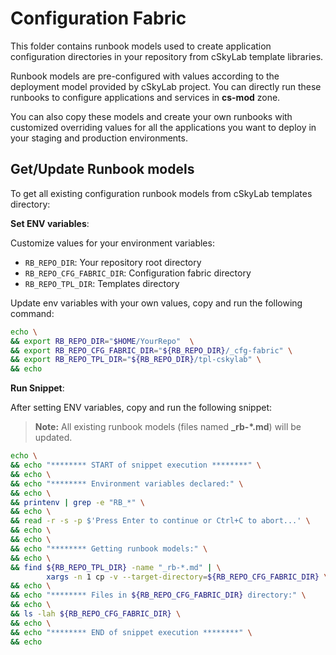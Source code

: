 # Configuration Fabric

This folder contains runbook models used to create application configuration directories in your repository from cSkyLab template libraries.

Runbook models are pre-configured with values according to the deployment model provided by cSkyLab project. You can directly run these runbooks to configure applications and services in **cs-mod** zone.

You can also copy these models and create your own runbooks with customized overriding values for all the applications you want to deploy in your staging and production environments.

## Get/Update Runbook models

To get all existing configuration runbook models from cSkyLab templates directory:

**Set ENV variables**:

Customize values for your environment variables:

- `RB_REPO_DIR`: Your repository root directory
- `RB_REPO_CFG_FABRIC_DIR`: Configuration fabric directory
- `RB_REPO_TPL_DIR`: Templates directory

Update env variables with your own values, copy and run the following command:

```bash
echo \
&& export RB_REPO_DIR="$HOME/YourRepo"  \
&& export RB_REPO_CFG_FABRIC_DIR="${RB_REPO_DIR}/_cfg-fabric" \
&& export RB_REPO_TPL_DIR="${RB_REPO_DIR}/tpl-cskylab" \
&& echo
```

**Run Snippet**:

After setting ENV variables, copy and run the following snippet:

>**Note:** All existing runbook models (files named **_rb-*.md**) will be updated.

```bash
echo \
&& echo "******** START of snippet execution ********" \
&& echo \
&& echo "******** Environment variables declared:" \
&& echo \
&& printenv | grep -e "RB_*" \
&& echo \
&& read -r -s -p $'Press Enter to continue or Ctrl+C to abort...' \
&& echo \
&& echo \
&& echo "******** Getting runbook models:" \
&& echo \
&& find ${RB_REPO_TPL_DIR} -name "_rb-*.md" | \
        xargs -n 1 cp -v --target-directory=${RB_REPO_CFG_FABRIC_DIR} \
&& echo \
&& echo "******** Files in ${RB_REPO_CFG_FABRIC_DIR} directory:" \
&& echo \
&& ls -lah ${RB_REPO_CFG_FABRIC_DIR} \
&& echo \
&& echo "******** END of snippet execution ********" \
&& echo
```
